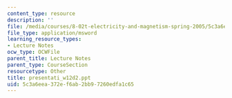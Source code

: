 ```yaml
---
content_type: resource
description: ''
file: /media/courses/8-02t-electricity-and-magnetism-spring-2005/5c3a6eea372ef6ab2bb97260edfa1c65_presentati_w12d2.ppt
file_type: application/msword
learning_resource_types:
- Lecture Notes
ocw_type: OCWFile
parent_title: Lecture Notes
parent_type: CourseSection
resourcetype: Other
title: presentati_w12d2.ppt
uid: 5c3a6eea-372e-f6ab-2bb9-7260edfa1c65
---
```


